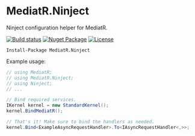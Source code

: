 # MediatR.Ninject
Ninject configuration helper for MediatR. 

[![Build status](https://img.shields.io/appveyor/ci/Silvenga/mediatr-ninject.svg?maxAge=86400&style=flat-square)](https://ci.appveyor.com/project/Silvenga/slight-alexa)
[![Nuget Package](https://img.shields.io/nuget/v/MediatR.Ninject.svg?maxAge=86400&style=flat-square)](https://www.nuget.org/packages/MediatR.Ninject/)
[![License](https://img.shields.io/github/license/silvenga/MediatR.Ninject.svg?maxAge=86400&style=flat-square)](https://github.com/Silvenga/MediatR.Ninject/blob/master/LICENSE)

```
Install-Package MediatR.Ninject
```

Example usage:

```csharp
// using MediatR;
// using MediatR.Ninject;
// using Ninject;
// ...

// Bind required services.
IKernel kernel = new StandardKernel();
kernel.BindMediatR();

// That's it! Make sure to bind the handlers as needed.
kernel.Bind<ExampleAsyncRequestHandler>.To<IAsyncRequestHandler<,>>;
```